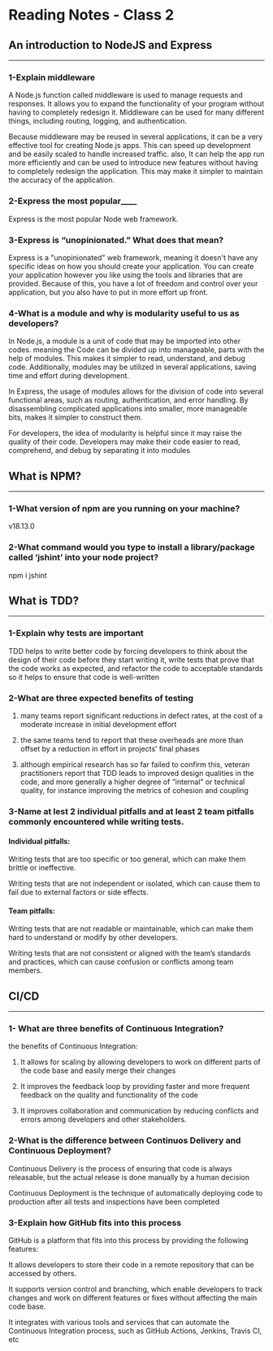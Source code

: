 # Reading Notes - Class 2

## An introduction to NodeJS and Express

---

### 1-Explain middleware

A Node.js function called middleware is used to manage requests and responses. It allows you to expand the functionality of your program without having to completely redesign it. Middleware can be used for many different things, including routing, logging, and authentication.

Because middleware may be reused in several applications, it can be a very effective tool for creating Node.js apps. This can speed up development and be easily scaled to handle increased traffic. also, It can help the app run more efficiently and can be used to introduce new features without having to completely redesign the application. This may make it simpler to maintain the accuracy of the application.

### 2-Express the most popular____

Express is the most popular Node web framework.

### 3-Express is “unopinionated.” What does that mean?

Express is a "unopinionated" web framework, meaning it doesn't have any specific ideas on how you should create your application. You can create your application however you like using the tools and libraries that are provided. Because of this, you have a lot of freedom and control over your application, but you also have to put in more effort up front.

### 4-What is a module and why is modularity useful to us as developers?

In Node.js, a module is a unit of code that may be imported into other codes. meaning the Code can be divided up into manageable, parts with the help of modules. This makes it simpler to read, understand, and debug code. Additionally, modules may be utilized in several applications, saving time and effort during development.

In Express, the usage of modules allows for the division of code into several functional areas, such as routing, authentication, and error handling. By disassembling complicated applications into smaller, more manageable bits, makes it simpler to construct them.

For developers, the idea of modularity is helpful since it may raise the quality of their code. Developers may make their code easier to read, comprehend, and debug by separating it into modules

## What is NPM?

---

### 1-What version of npm are you running on your machine?

v18.13.0

### 2-What command would you type to install a library/package called ‘jshint’ into your node project?

npm i jshint

## What is TDD?

---

### 1-Explain why tests are important  

TDD helps to write better code by forcing developers to think about the design of their code before they start writing it, write tests that prove that the code works as expected, and refactor the code to acceptable standards so it helps to ensure that code is well-written

### 2-What are three expected benefits of testing

1. many teams report significant reductions in defect rates, at the cost of a moderate increase in initial development effort

2. the same teams tend to report that these overheads are more than offset by a reduction in effort in projects’ final phases

3. although empirical research has so far failed to confirm this, veteran practitioners report that TDD leads to improved design qualities in the code, and more generally a higher degree of “internal” or technical quality, for instance improving the metrics of cohesion and coupling

### 3-Name at lest 2 individual pitfalls and at least 2 team pitfalls commonly encountered while writing tests.

#### Individual pitfalls:
Writing tests that are too specific or too general, which can make them brittle or ineffective.

Writing tests that are not independent or isolated, which can cause them to fail due to external factors or side effects.

#### Team pitfalls:

Writing tests that are not readable or maintainable, which can make them hard to understand or modify by other developers.

Writing tests that are not consistent or aligned with the team’s standards and practices, which can cause confusion or conflicts among team members.

## CI/CD

---

### 1- What are three benefits of Continuous Integration?

 the benefits of Continuous Integration:

1. It allows for scaling by allowing developers to work on different parts of the code base and easily merge their changes

2. It improves the feedback loop by providing faster and more frequent feedback on the quality and functionality of the code

3. It improves collaboration and communication by reducing conflicts and errors among developers and other stakeholders.

### 2-What is the difference between Continuos Delivery and Continuous Deployment?

Continuous Delivery is the process of ensuring that code is always releasable, but the actual release is done manually by a human decision

Continuous Deployment is the technique of automatically deploying code to production after all tests and inspections have been completed

### 3-Explain how GitHub fits into this process  

GitHub is a platform that fits into this process by providing the following features:

It allows developers to store their code in a remote repository that can be accessed by others.

It supports version control and branching, which enable developers to track changes and work on different features or fixes without affecting the main code base.

It integrates with various tools and services that can automate the Continuous Integration process, such as GitHub Actions, Jenkins, Travis CI, etc
